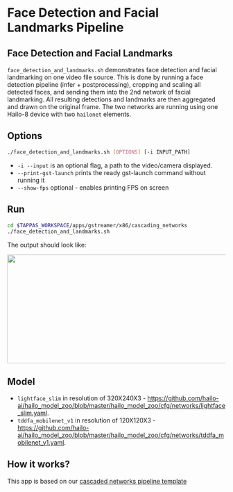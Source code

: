 # Face Detection and Facial Landmarks Pipeline

## Face Detection and Facial Landmarks

`face_detection_and_landmarks.sh` demonstrates face detection and facial landmarking on one video file source.
 This is done by running a face detection pipeline (infer + postprocessing), cropping and scaling all detected faces, and sending them into the 2nd network of facial landmarking. All resulting detections and landmarks are then aggregated and drawn on the original frame. The two networks are running using one Hailo-8 device with two `hailonet` elements.

## Options

```sh
./face_detection_and_landmarks.sh [OPTIONS] [-i INPUT_PATH]
```

- `-i --input` is an optional flag, a path to the video/camera displayed.
- `--print-gst-launch` prints the ready gst-launch command without running it
- `--show-fps`  optional - enables printing FPS on screen

## Run

```sh
cd $TAPPAS_WORKSPACE/apps/gstreamer/x86/cascading_networks
./face_detection_and_landmarks.sh
```

The output should look like:
<div align="center">
    <img src="readme_resources/cascading_app.gif" width="600px" height="250px"/>
</div>

## Model

- `lightface_slim` in resolution of 320X240X3 - <https://github.com/hailo-ai/hailo_model_zoo/blob/master/hailo_model_zoo/cfg/networks/lightface_slim.yaml>.
- `tddfa_mobilenet_v1` in resolution of 120X120X3 - <https://github.com/hailo-ai/hailo_model_zoo/blob/master/hailo_model_zoo/cfg/networks/tddfa_mobilenet_v1.yaml>.

## How it works?

This app is based on our [cascaded networks pipeline template](../../../../docs/pipelines/cascaded_nets.md)
